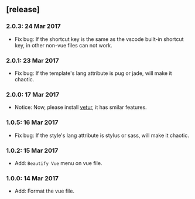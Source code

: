 ## [release]

### 2.0.3: 24 Mar 2017
* Fix bug: If the shortcut key is the same as the vscode built-in shortcut key, in other non-vue files can not work.

### 2.0.1: 23 Mar 2017
* Fix bug: If the template's lang attribute is pug or jade, will make it chaotic.

### 2.0.0: 17 Mar 2017
* Notice: Now, please install [vetur](https://marketplace.visualstudio.com/items?itemName=octref.vetur), it has smilar features. 

### 1.0.5: 16 Mar 2017
* Fix bug: If the style's lang attribute is stylus or sass, will make it chaotic.

### 1.0.2: 15 Mar 2017
* Add:  `Beautify Vue` menu on vue file.

### 1.0.0: 14 Mar 2017
* Add: Format the vue file.